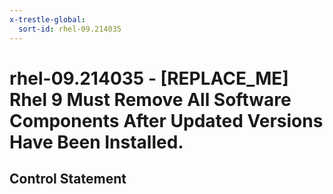 ```yaml
---
x-trestle-global:
  sort-id: rhel-09.214035
---
```


# rhel-09.214035 - \[REPLACE_ME\] Rhel 9 Must Remove All Software Components After Updated Versions Have Been Installed.

## Control Statement
